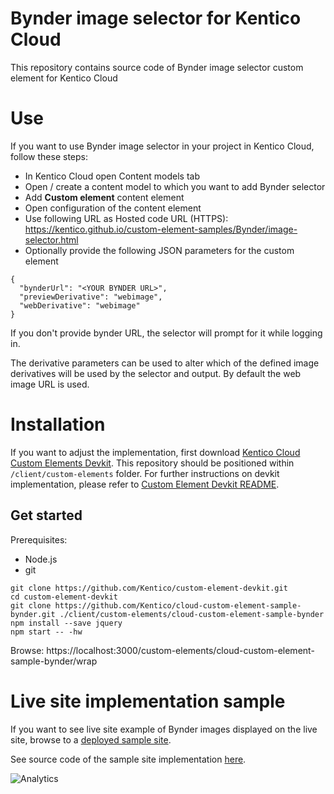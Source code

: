 # Bynder image selector for Kentico Cloud

This repository contains source code of Bynder image selector custom element for Kentico Cloud

# Use

If you want to use Bynder image selector in your project in Kentico Cloud, follow these steps:

* In Kentico Cloud open Content models tab
* Open / create a content model to which you want to add Bynder selector
* Add **Custom element** content element
* Open configuration of the content element
* Use following URL as Hosted code URL (HTTPS): https://kentico.github.io/custom-element-samples/Bynder/image-selector.html
* Optionally provide the following JSON parameters for the custom element

```
{
  "bynderUrl": "<YOUR BYNDER URL>",
  "previewDerivative": "webimage",
  "webDerivative": "webimage"
}
```

If you don't provide bynder URL, the selector will prompt for it while logging in.

The derivative parameters can be used to alter which of the defined image derivatives will be used by the selector and output. By default the web image URL is used. 

# Installation

If you want to adjust the implementation, first download [Kentico Cloud Custom Elements Devkit](https://github.com/kentico/custom-element-devkit). This repository should be positioned within `/client/custom-elements` folder. For further instructions on devkit implementation, please refer to [Custom Element Devkit README](https://github.com/Kentico/custom-element-devkit/blob/master/readme.md).

## Get started

Prerequisites:
* Node.js
* git

```
git clone https://github.com/Kentico/custom-element-devkit.git
cd custom-element-devkit
git clone https://github.com/Kentico/cloud-custom-element-sample-bynder.git ./client/custom-elements/cloud-custom-element-sample-bynder
npm install --save jquery
npm start -- -hw
```
Browse: https://localhost:3000/custom-elements/cloud-custom-element-sample-bynder/wrap

# Live site implementation sample

If you want to see live site example of Bynder images displayed on the live site, browse to a [deployed sample site](https://kentico-cloud-sample-app-react-bynder.surge.sh/en-us/articles/cf106f4e-30a4-42ef-b313-b8ea3fd3e5c5).

See source code of the sample site implementation [here](https://github.com/Kentico/cloud-sample-app-react/commit/b4ae153a1acde2feb10b865dbf338eaca84f3c35).

![Analytics](https://kentico-ga-beacon.azurewebsites.net/api/UA-69014260-4/Kentico/cloud-custom-element-sample-bynder?pixel)
